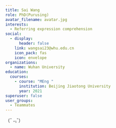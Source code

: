```yaml
---
title: Sai Wang
role: PhD(Purusing)
avatar_filename: avatar.jpg
interests:
  - Referring expression comprehension
social:
  - display:
      header: false
    link: wangsai23@whu.edu.cn
    icon_pack: fas
    icon: envelope
organizations:
  - name: Wuhan University
education:
  courses:
    - course: "MEng "
      institution: Beijing Jiaotong University
      year: 2021
superuser: false
user_groups:
  - Teammates
---
```

<!--StartFragment-->

（¯﹃¯）

<!--EndFragment-->